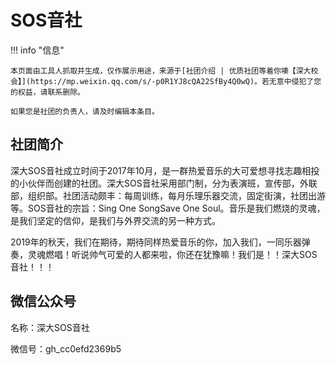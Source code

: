 # SOS音社

!!! info "信息"

    本页面由工具人抓取并生成，仅作展示用途，来源于[社团介绍 | 优质社团等着你噢【深大校会】](https://mp.weixin.qq.com/s/-p0R1YJ8cQA22SfBy4Q0wQ)。若无意中侵犯了您的权益，请联系删除。
    
    如果您是社团的负责人，请及时编辑本条目。

## 社团简介
深大SOS音社成立时间于2017年10月，是一群热爱音乐的大可爱想寻找志趣相投的小伙伴而创建的社团。深大SOS音社采用部门制，分为表演班，宣传部，外联部，组织部。社团活动颇丰：每周训练，每月乐理乐器交流，固定街演，社团出游等。SOS音社的宗旨：Sing  One SongSave One Soul。音乐是我们燃烧的灵魂，是我们坚定的信仰，是我们与外界交流的另一种方式。

2019年的秋天，我们在期待，期待同样热爱音乐的你，加入我们­，一同乐器弹奏，灵魂燃唱！听说帅气可爱的人都来啦，你还在犹豫嘛！我们是！！深大SOS音社！！！

## 微信公众号
名称：深大SOS音社

微信号：gh_cc0efd2369b5
